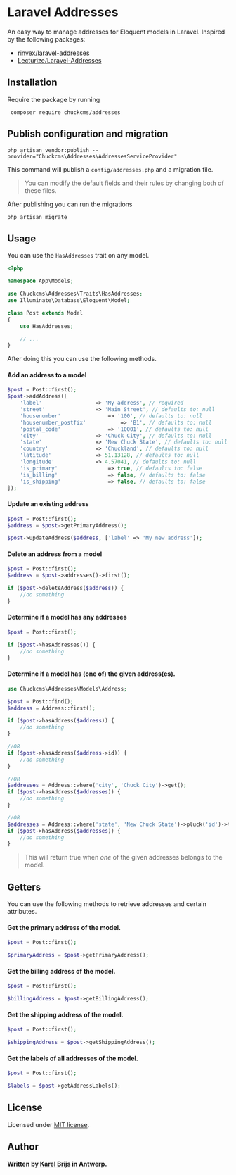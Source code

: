 # Laravel Addresses

An easy way to manage addresses for Eloquent models in Laravel.
Inspired by the following packages:
- [rinvex/laravel-addresses](https://github.com/rinvex/laravel-addresses)
- [Lecturize/Laravel-Addresses](https://github.com/Lecturize/Laravel-Addresses)

## Installation

Require the package by running

``` composer require chuckcms/addresses```

## Publish configuration and migration
``` php artisan vendor:publish --provider="Chuckcms\Addresses\AddressesServiceProvider" ```

This command will publish a ```config/addresses.php``` and a migration file.

> You can modify the default fields and their rules by changing both of these files.

After publishing you can run the migrations

``` php artisan migrate ```

## Usage

You can use the ```HasAddresses``` trait on any model.

```php
<?php

namespace App\Models;

use Chuckcms\Addresses\Traits\HasAddresses;
use Illuminate\Database\Eloquent\Model;

class Post extends Model
{
    use HasAddresses;

    // ...
} 
```

After doing this you can use the following methods.

#### Add an address to a model

```php
$post = Post::first();
$post->addAddress([
	'label' 				=> 'My address', // required
	'street' 				=> 'Main Street', // defaults to: null
	'housenumber' 				=> '100', // defaults to: null
	'housenumber_postfix' 			=> 'B1', // defaults to: null
	'postal_code'				=> '10001', // defaults to: null
	'city'					=> 'Chuck City', // defaults to: null
	'state'					=> 'New Chuck State', // defaults to: null
	'country'				=> 'Chuckland', // defaults to: null
	'latitude'				=> 51.13128, // defaults to: null
	'longitude'				=> 4.57041, // defaults to: null
	'is_primary'				=> true, // defaults to: false
	'is_billing'				=> false, // defaults to: false
	'is_shipping'				=> false, // defaults to: false
]);
```

#### Update an existing address

```php
$post = Post::first();
$address = $post->getPrimaryAddress();

$post->updateAddress($address, ['label' => 'My new address']);
```

#### Delete an address from a model

```php
$post = Post::first();
$address = $post->addresses()->first();

if ($post->deleteAddress($address)) {
	//do something
}
```

#### Determine if a model has any addresses

```php
$post = Post::first();

if ($post->hasAddresses()) {
	//do something
}
```

#### Determine if a model has (one of) the given address(es).

```php
use Chuckcms\Addresses\Models\Address;

$post = Post::find();
$address = Address::first();

if ($post->hasAddress($address)) {
	//do something
}

//OR
if ($post->hasAddress($address->id)) {
	//do something
}

//OR
$addresses = Address::where('city', 'Chuck City')->get();
if ($post->hasAddress($addresses)) {
	//do something
}

//OR
$addresses = Address::where('state', 'New Chuck State')->pluck('id')->toArray();
if ($post->hasAddress($addresses)) {
	//do something
}
```
> This will return true when *one* of the given addresses belongs to the model.

## Getters

You can use the following methods to retrieve addresses and certain attributes.

#### Get the primary address of the model.

```php
$post = Post::first();

$primaryAddress = $post->getPrimaryAddress();
```

#### Get the billing address of the model.

```php
$post = Post::first();

$billingAddress = $post->getBillingAddress();
```

#### Get the shipping address of the model.

```php
$post = Post::first();

$shippingAddress = $post->getShippingAddress();
```

#### Get the labels of all addresses of the model.

```php
$post = Post::first();

$labels = $post->getAddressLabels();
```

## License

Licensed under [MIT license](http://opensource.org/licenses/MIT).

## Author

**Written by [Karel Brijs](https://twitter.com/karelbrijs) in Antwerp.**